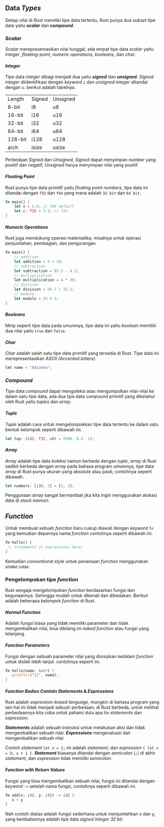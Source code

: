 ## Data _Types_

Setiap nilai di _Rust_ memiliki tipe data tertentu, Rust punya dua _subset_ tipe data yaitu **_scalar_** dan **_compound_**.

### _Scalar_

_Scalar_ merepresentasikan nilai tunggal, ada empat tipe data _scalar_ yaitu _integer_, _floating-point_, _numeric operations_, _booleans_, dan _char_.

#### _Integer_

Tipe data _integer_ dibagi menjadi dua yaitu **_signed_** dan **_unsigned_**. _Signed integer_ diidentifikasi dengan _keyword_ `i`  dan _unsigned integer_ ditandai dengan  `u`. berikut adalah tabelnya.

<table>
  <tr>
   <td>Length
   </td>
   <td>Signed
   </td>
   <td>Unsigned
   </td>
  </tr>
  <tr>
   <td>8-bit
   </td>
   <td>i8
   </td>
   <td>u8
   </td>
  </tr>
  <tr>
   <td>16-bit
   </td>
   <td>i16
   </td>
   <td>u16
   </td>
  </tr>
  <tr>
   <td>32-bit
   </td>
   <td>i32
   </td>
   <td>u32
   </td>
  </tr>
  <tr>
   <td>64-bit
   </td>
   <td>i64
   </td>
   <td>u64
   </td>
  </tr>
  <tr>
   <td>128-bit
   </td>
   <td>i128
   </td>
   <td>u128
   </td>
  </tr>
  <tr>
   <td>arch
   </td>
   <td>isize
   </td>
   <td>usize
   </td>
  </tr>
</table>

Perbedaan _Signed_ dan _Unsigned_, _Signed_ dapat menyimpan number yang positif dan negatif, _Unsigned_ hanya menyimpan nilai yang positif.

#### _Floating Point_

Rust punya tipe data primitif yaitu _floating point numbers_, tipe data ini ditandai dengan `f32` dan `f64` yang mana adalah `32 bit` dan `64 bit`.

```rust
fn main() {
	let x = 2.0; // f64 default
	let c: f32 = 3.2; // f32
}
```

#### _Numeric Operations_

Rust juga mendukung operasi matematika, misalnya untuk operasi penjumlahan, pembagian, dan pengurangan.

```rust
fn main() {
    // addition
    let addition = 5 + 10;
    // subtraction
    let subtraction = 95.5 - 4.3;
    // multiplication
    let multiplication = 4 * 30;
    // division
    let division = 56.7 / 32.2;
    // modulo
    let modulo = 43 % 5;
}
```

#### _Booleans_

Mirip seperti tipe data pada umumnya, tipe data ini yaitu _boolean_ memiliki dua nilai yaitu `true` dan `false`.

#### _Char_

_Char_ adalah salah satu tipe data primitif yang tersedia di Rust. Tipe data ini merepresentasikan _ASCII (Accented letters)_. 

```rust
let name = "Adiatma";
```

### _Compound_

Tipe data _compound_ dapat mengoleksi atau mengumpulkan nilai-nilai ke dalam satu tipe data, ada dua tipe data _compound_ primitif yang diketahui oleh Rust yaitu _tuples_ dan _array_.

#### _Tuple_

_Tuple_ adalah cara untuk mengelompokkan tipe data tertentu ke dalam satu bentuk kelompok seperti dibawah ini.

```rust
let tup: (i32, f32, u8) = (500, 6.4, 1); 
```

#### _Array_

_Array_ adalah tipe data koleksi namun berbeda dengan _tuple_, _array_ di Rust sedikit berbeda dengan _array_ pada bahasa program umumnya, tipe data _array_ di Rust punya ukuran yang _absolute_ atau pasti, contohnya seperti dibawah.


```rust
let numbers: [i32; 2] = [1, 2];
```

Penggunaan _array_ sangat bermanfaat jika kita ingin menggunakan alokasi data di _stack_ memori.

## _Function_

Untuk membuat sebuah _function_ baru cukup diawali dengan _keyword_ `fn` yang kemudian depannya nama _function_ contohnya seperti dibawah ini.

```rust
fn hello() {
 // statements or expressions here;
}
```

Kemudian _conventional style_ untuk penamaan _function_ menggunakan _snake case_.

### Pengelompokan tipe _function_

Rust sengaja mengelompokan _function_ berdasarkan fungsi dan kegunaannya. Sehingga mudah untuk dikenali dan dibedakan. Berikut adalah beberapa kelompok _function_ di Rust.


#### _Normal Function_

Adalah fungsi biasa yang tidak memiliki parameter dan tidak mengembalikan nilai, bisa dibilang ini _naked function_ atau fungsi yang telanjang.


#### _Function Parameters_

Fungsi dengan sebuah parameter nilai yang disisipkan kedalam _function_ untuk diolah lebih lanjut. contohnya seperti ini.

```rust
fn hello(name: &str) {
   println!("{}", name);
}
```

#### _Function Bodies Contain **Statements**_ & **_Expressions_**

Rust adalah _expression-based language_, mungkin di bahasa program yang lain hal ini tidak menjadi sebuah perbedaan, di Rust berbeda, untuk melihat perbedaannya kita coba untuk pahami dulu apa itu _statements_ dan _expression_.

**_Statements_** adalah sebuah instruksi untuk melakukan aksi dan tidak mengembalikan sebuah nilai. **_Expressions_** mengevaluasi dan mengembalikan sebuah nilai.

Contoh _statement_ `let x = 1;` ini adalah _statement_, dan _expression_ `{ let x = 3; x + 1 }`. **_Statement_** biasanya ditandai dengan _semicolon_ (`;`) di akhir _statement_, dan _expression_ tidak memiliki _semicolon_.


#### _Function with Return Values_

Fungsi yang bisa mengembalikan sebuah nilai, fungsi ini ditandai dengan _keyword_ `->` setelah nama fungsi, contohnya seperti dibawah ini.

```rust
fn add(x: i32, y: i32) -> i32 {
   x + y
}
```

Nah contoh diatas adalah fungsi sederhana untuk menjumlahkan x dan y, yang kembaliannya adalah tipe data _signed integer 32 bit_.
